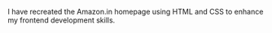  I have recreated the Amazon.in homepage using HTML and CSS to enhance my frontend development skills.
